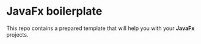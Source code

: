 # JavaFx boilerplate

This repo contains a prepared template that will help you with your **JavaFx** projects.

